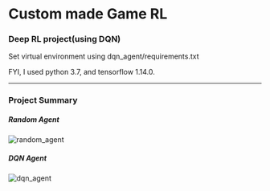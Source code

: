 # Custom made Game RL

### <b>Deep RL project(using DQN)</b>

Set virtual environment using dqn_agent/requirements.txt

FYI, I used python 3.7, and tensorflow 1.14.0.

---

### Project Summary
##### Random Agent
![random_agent](https://user-images.githubusercontent.com/47654007/174427079-eeb41aa8-1bf5-4c14-93b6-e03311259b71.gif)


##### DQN Agent
![dqn_agent](https://user-images.githubusercontent.com/47654007/174427076-e9ddc664-8f1a-4721-b3b9-2b1a0466d9ae.gif)
